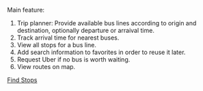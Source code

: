 
Main feature:</br>
1. Trip planner: Provide available bus lines according to origin and destination, optionally departure or arraival time.</br>
2. Track arrival time for nearest buses.</br>
3. View all stops for a bus line.</br>
4. Add search information to favorites in order to reuse it later.</br>
5. Request Uber if no bus is worth waiting.</br>
6. View routes on map.</br>

<a href=" " data-ajax="false" onclick="$(this).closest('form').submit();">Find Stops</a >

<meta charset="utf-8" />
<meta name="viewport" content="width=device-width,initial-scale=1" />
<link rel="stylesheet" href="http://code.jquery.com/mobile/1.3.1/jquery.mobile-1.3.1.min.css" />
<link rel="stylesheet" href="css/style.css">
<script src="http://code.jquery.com/jquery-1.9.1.min.js"></script>
<script src="http://code.jquery.com/mobile/1.3.1/jquery.mobile-1.3.1.min.js"></script>
